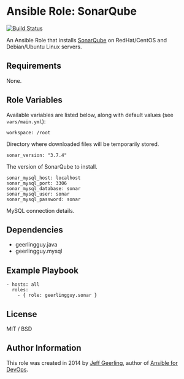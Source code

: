 # Ansible Role: SonarQube

[![Build Status](https://travis-ci.org/geerlingguy/ansible-role-sonar.svg?branch=master)](https://travis-ci.org/geerlingguy/ansible-role-sonar)

An Ansible Role that installs [SonarQube](http://www.sonarqube.org/) on RedHat/CentOS and Debian/Ubuntu Linux servers.

## Requirements

None.

## Role Variables

Available variables are listed below, along with default values (see `vars/main.yml`):

    workspace: /root

Directory where downloaded files will be temporarily stored.

    sonar_version: "3.7.4"

The version of SonarQube to install.

    sonar_mysql_host: localhost
    sonar_mysql_port: 3306
    sonar_mysql_database: sonar
    sonar_mysql_user: sonar
    sonar_mysql_password: sonar

MySQL connection details.

## Dependencies

  - geerlingguy.java
  - geerlingguy.mysql

## Example Playbook

    - hosts: all
      roles:
        - { role: geerlingguy.sonar }

## License

MIT / BSD

## Author Information

This role was created in 2014 by [Jeff Geerling](http://jeffgeerling.com/), author of [Ansible for DevOps](http://ansiblefordevops.com/).
